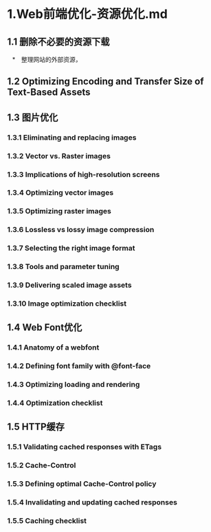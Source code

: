 # 1.Web前端优化-资源优化.md

## 1.1 删除不必要的资源下载
  
  *　整理网站的外部资源，

## 1.2 Optimizing Encoding and Transfer Size of Text-Based Assets

## 1.3 图片优化

### 1.3.1 Eliminating and replacing images

### 1.3.2 Vector vs. Raster images

### 1.3.3 Implications of high-resolution screens

### 1.3.4 Optimizing vector images

### 1.3.5 Optimizing raster images

### 1.3.6 Lossless vs lossy image compression

### 1.3.7 Selecting the right image format

### 1.3.8 Tools and parameter tuning

### 1.3.9 Delivering scaled image assets

### 1.3.10 Image optimization checklist

## 1.4 Web Font优化

### 1.4.1 Anatomy of a webfont

### 1.4.2 Defining font family with @font-face

### 1.4.3 Optimizing loading and rendering

### 1.4.4 Optimization checklist

## 1.5 HTTP缓存

### 1.5.1 Validating cached responses with ETags

### 1.5.2 Cache-Control

### 1.5.3 Defining optimal Cache-Control policy 

### 1.5.4 Invalidating and updating cached responses

### 1.5.5 Caching checklist
